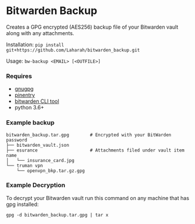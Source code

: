 # Bitwarden Backup
Creates a GPG encrypted (AES256) backup file of your Bitwarden vault along with any attachments.

Installation: `pip install git+https://github.com/Laharah/bitwarden_backup.git`

Usage: `bw-backup <EMAIL> [<OUTFILE>]`

### Requires 
* [gnugpg](https://gnupg.org/download/index.html#GnuPG)
* [pinentry](https://gnupg.org/download/index.html#pinentry) 
* [bitwarden CLI tool](https://bitwarden.com/help/article/cli/#download-and-install)
* python 3.6+

### Example backup
```
bitwarden_backup.tar.gpg        # Encrypted with your BitWarden password
├── bitwarden_vault.json
├── esurance                    # Attachments filed under vault item name
│   └── insurance_card.jpg
└── truman vpn
    └── openvpn_bkp.tar.gz.gpg
```

### Example Decryption 

To decrypt your Bitwarden vault run this command on any machine that has gpg installed:

`gpg -d bitwarden_backup.tar.gpg | tar x`
